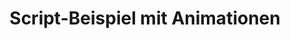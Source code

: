 ---
layout: article
title: Script-Beispiel mit Animationen
description: 
  - Mit diesem Script-Beispiel können Sie lernen wie Sie in Peakboard Animationen verwenden können.
lang: de
weight: 50
draft: false
ref: tem-010
category:
  - Script
  - Scripting
  - Script-Beispiel
  - Animationen
image: Script_Animate_EN.png
download: Script_Animate_EN.pbmx
overview_description:
overview_benefits:
overview_data_sources:
---